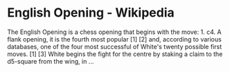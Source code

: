 ---
---

English Opening - Wikipedia
===========================


The English Opening is a chess opening that begins with the move: 1. c4. A flank opening, it is the fourth most popular [1] [2] and, according to various databases, one of the four most successful of White's twenty possible first moves. [1] [3] White begins the fight for the centre by staking a claim to the d5-square from the wing, in ...